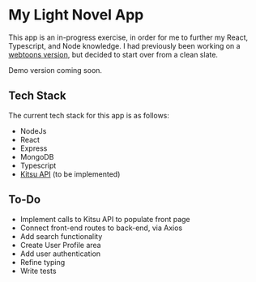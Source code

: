 # My Light Novel App

This app is an in-progress exercise, in order for me to further my React, Typescript, and Node knowledge. I had previously been working on a [webtoons version](https://github.com/lunacodes/my-webtoon-list-app), but decided to start over from a clean slate.

Demo version coming soon.

## Tech Stack

The current tech stack for this app is as follows:

- NodeJs
- React
- Express
- MongoDB
- Typescript
- [Kitsu API](https://kitsu.docs.apiary.io/) (to be implemented)

## To-Do

- Implement calls to Kitsu API to populate front page
- Connect front-end routes to back-end, via Axios
- Add search functionality
- Create User Profile area
- Add user authentication
- Refine typing
- Write tests

